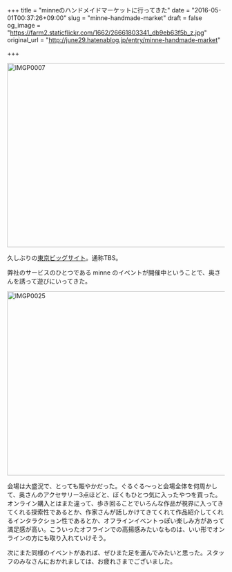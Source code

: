 +++
title = "minneのハンドメイドマーケットに行ってきた"
date = "2016-05-01T00:37:26+09:00"
slug = "minne-handmade-market"
draft = false
og_image = "https://farm2.staticflickr.com/1662/26661803341_db9eb63f5b_z.jpg"
original_url = "http://june29.hatenablog.jp/entry/minne-handmade-market"

+++

<p><a data-flickr-embed="true" href="https://www.flickr.com/photos/june29/26661803341/in/datetaken/" title="IMGP0007"><img src="https://farm2.staticflickr.com/1662/26661803341_db9eb63f5b_z.jpg" width="640" height="426" alt="IMGP0007"></a><script async src="//embedr.flickr.com/assets/client-code.js" charset="utf-8"></script></p>

<p>久しぶりの<a class="keyword" href="http://d.hatena.ne.jp/keyword/%C5%EC%B5%FE%A5%D3%A5%C3%A5%B0%A5%B5%A5%A4%A5%C8">東京ビッグサイト</a>。通称TBS。</p>

<p>弊社のサービスのひとつである minne のイベントが開催中ということで、奥さんを誘って遊びにいってきた。</p>

<p><a data-flickr-embed="true" href="https://www.flickr.com/photos/june29/26664571561/in/dateposted-public/" title="IMGP0025"><img src="https://farm2.staticflickr.com/1494/26664571561_bfc4ffe972_z.jpg" width="640" height="426" alt="IMGP0025"></a><script async src="//embedr.flickr.com/assets/client-code.js" charset="utf-8"></script></p>

<p>会場は大盛況で、とっても賑やかだった。ぐるぐる〜っと会場全体を何周かして、奥さんのアクセサリー3点ほどと、ぼくもひとつ気に入ったやつを買った。オンライン購入とはまた違って、歩き回ることでいろんな作品が視界に入ってきてくれる探索性であるとか、作家さんが話しかけてきてくれて作品紹介してくれるインタラクション性であるとか、オフラインイベントっぽい楽しみ方があって満足感が高い。こういったオフラインでの高揚感みたいなものは、いい形でオンラインの方にも取り入れていけそう。</p>

<p>次にまた同様のイベントがあれば、ぜひまた足を運んでみたいと思った。スタッフのみなさんにおかれましては、お疲れさまでございました。</p>